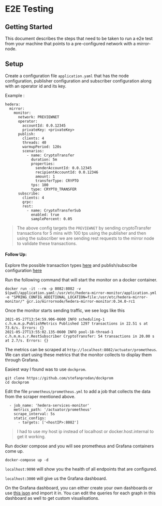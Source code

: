 # E2E Testing
## Getting Started

This document describes the steps that need to be taken to run a e2e test from your machine that points to a 
pre-configured network with a mirror-node.


## Setup

Create a configuration file `application.yaml` that has the node configuration, publisher configuration and 
subscriber configuration along with an operator id and its key.

Example :
```
hedera:
  mirror:
    monitor:
      network: PREVIEWNET
      operator:
        accountId: 0.0.12345
        privateKey: <privateKey>
      publish:
        clients: 4
        threads: 40
        warmupPeriod: 120s
        scenarios:
          - name: CryptoTransfer
            duration: 5m
            properties:
              senderAccountId: 0.0.12345
              recipientAccountId: 0.0.12346
              amount: 1
              transferType: CRYPTO
            tps: 100
            type: CRYPTO_TRANSFER
      subscribe:
        clients: 4
        grpc:
        rest:
          - name: CryptoTransferSub
            enabled: true
            samplePercent: 0.05
```

> The above config targets the `PREVIEWNET` by sending cryptoTransfer transactions for 5 mins with 100 tps
> using the publisher and then using the subscriber we are sending rest requests to the mirror node to validate these
> transactions.

#### Follow Up:
Explore the possible transaction types [here](https://github.com/hashgraph/hedera-mirror-node/tree/master/hedera-mirror-datagenerator/src/main/java/com/hedera/datagenerator/sdk/supplier)
and publish/subscribe configuration [here](https://github.com/hashgraph/hedera-mirror-node/tree/master/hedera-mirror-monitor/src/main/java/com/hedera/mirror/monitor)

Run the following command that will start the monitor on a docker container.

```
docker run -it --rm -p 8082:8082 -v $(pwd)/application.yaml:/usr/etc/hedera-mirror-monitor/application.yml -e "SPRING_CONFIG_ADDITIONAL_LOCATION=file:/usr/etc/hedera-mirror-monitor/" gcr.io/mirrornode/hedera-mirror-monitor:0.34.0-rc1
```

Once the monitor starts sending traffic, we see logs like this
``` 
2021-05-27T13:54:59.906-0600 INFO scheduling-1 c.h.m.m.p.PublishMetrics Published 1297 transactions in 22.51 s at 73.6/s. Errors: {} 
2021-05-27T13:55:02.135-0600 INFO pool-18-thread-1 c.h.m.m.s.r.RestSubscriber CryptoTransfer: 54 transactions in 20.00 s at 2.7/s. Errors: {} 
```

The metrics can be scraped at `http://localhost:8082/actuator/prometheus`.
We can start using these metrics that the monitor collects to display them through Grafana.

Easiest way I found was to use `dockprom`. 
```
git clone https://github.com/stefanprodan/dockprom
cd dockprom
```

Edit the file `prometheus/prometheus.yml` to add a job that collects the data from the scraper mentioned above.
```
  - job_name: 'hedera-services-monitor'
    metrics_path: '/actuator/prometheus'
    scrape_interval: 5s
    static_configs:
      - targets: ['<hostIP>:8082']
```

> I had to use my host ip instead of localhost or docker.host.internal to get it working.

Run docker compose and you will see prometheus and Grafana containers come up.

```
docker-compose up -d
```

`localhost:9090` will show you the health of all endpoints that are configured.

`localhost:3000` will give us the Grafana dashboard.

On the Grafana dashboard, you can either create your own dashboards or use [this json](https://github.com/hashgraph/hedera-mirror-node/blob/master/charts/hedera-mirror-common/dashboards/hedera-mirror-monitor.json) and import it in.
You can edit the queries for each graph in this dashboard as well to get custom visualisations.
